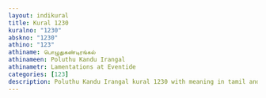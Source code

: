 ```yaml
---
layout: indikural
title: Kural 1230
kuralno: "1230"
abskno: "1230"
athino: "123"
athiname: பொழுதுகண்டிரங்கல்
athinameen: Poluthu Kandu Irangal
athinametr: Lamentations at Eventide
categories: [123]
description: Poluthu Kandu Irangal kural 1230 with meaning in tamil and english 
---
```


